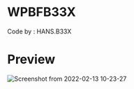 # WPBFB33X
Code by : HANS.B33X
# Preview
![Screenshot from 2022-02-13 10-23-27](https://user-images.githubusercontent.com/97372552/153737133-6fb0ab64-61f9-4030-9eb6-bfb79069bd1b.png)

